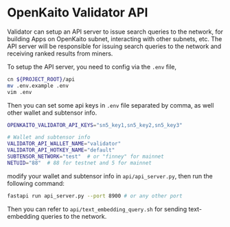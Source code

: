 # OpenKaito Validator API

Validator can setup an API server to issue search queries to the network, for building Apps on OpenKaito subnet, interacting with other subnets, etc. The API server will be responsible for issuing search queries to the network and receiving ranked results from miners.

To setup the API server, you need to config via the `.env` file,

```bash
cn ${PROJECT_ROOT}/api
mv .env.example .env
vim .env
```

Then you can set some api keys in `.env` file separated by comma, as well other wallet and subtensor info.

```bash
OPENKAITO_VALIDATOR_API_KEYS="sn5_key1,sn5_key2,sn5_key3"

# Wallet and subtensor info
VALIDATOR_API_WALLET_NAME="validator"
VALIDATOR_API_HOTKEY_NAME="default"
SUBTENSOR_NETWORK="test"  # or "finney" for mainnet
NETUID="88"  # 88 for testnet and 5 for mainnet
```

modify your wallet and subtensor info in `api/api_server.py`, then run the following command:

```bash
fastapi run api_server.py --port 8900 # or any other port
```

Then you can refer to `api/text_embedding_query.sh` for sending text-embedding queries to the network.

